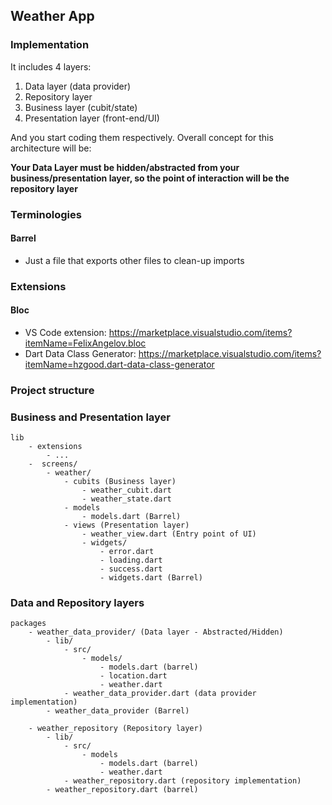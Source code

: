 ## Weather App

### Implementation
It includes 4 layers:

1. Data layer (data provider)
2. Repository layer
3. Business layer (cubit/state)
3. Presentation layer (front-end/UI)

And you start coding them respectively. Overall concept for this architecture will be:

**Your Data Layer must be hidden/abstracted from your business/presentation layer, so the point of interaction will be the repository layer**

### Terminologies
#### Barrel
- Just a file that exports other files to clean-up imports

### Extensions
#### Bloc
- VS Code extension: https://marketplace.visualstudio.com/items?itemName=FelixAngelov.bloc
- Dart Data Class Generator: https://marketplace.visualstudio.com/items?itemName=hzgood.dart-data-class-generator

### Project structure

### Business and Presentation layer

```
lib
    - extensions
        - ...
    -  screens/
        - weather/
            - cubits (Business layer)
                - weather_cubit.dart
                - weather_state.dart
            - models
                - models.dart (Barrel)
            - views (Presentation layer)
                - weather_view.dart (Entry point of UI)
                - widgets/
                    - error.dart
                    - loading.dart
                    - success.dart
                    - widgets.dart (Barrel)
```

### Data and Repository layers

```
packages
    - weather_data_provider/ (Data layer - Abstracted/Hidden)
        - lib/
            - src/
                - models/
                    - models.dart (barrel)
                    - location.dart
                    - weather.dart
            - weather_data_provider.dart (data provider implementation)
        - weather_data_provider (Barrel)

    - weather_repository (Repository layer)
        - lib/
            - src/
                - models
                    - models.dart (barrel)
                    - weather.dart
            - weather_repository.dart (repository implementation)
        - weather_repository.dart (barrel)
```
